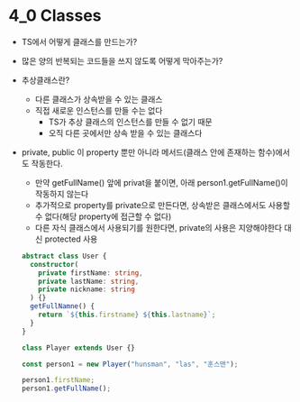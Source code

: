 # 4_0 Classes

- TS에서 어떻게 클래스를 만드는가?
- 많은 양의 반복되는 코드들을 쓰지 않도록 어떻게 막아주는가?
- 추상클래스란?

  - 다른 클래스가 상속받을 수 있는 클래스
  - 직접 새로운 인스턴스를 만들 수는 없다
    - TS가 추상 클래스의 인스턴스를 만들 수 없기 때문
    - 오직 다른 곳에서만 상속 받을 수 있는 클래스다

- private, public 이 property 뿐만 아니라 메서드(클래스 안에 존재하는 함수)에서도 작동한다.

  - 만약 getFullName() 앞에 privat을 붙이면, 아래 person1.getFullName()이 작동하지 않는다
  - 추가적으로 property를 private으로 만든다면, 상속받은 클래스에서도 사용할 수 없다(해당 property에 접근할 수 없다)
  - 다른 자식 클래스에서 사용되기를 원한다면, private의 사용은 지양해야한다 대신 protected 사용

  ```typescript
  abstract class User {
    constructor(
      private firstName: string,
      private lastName: string,
      private nickname: string
    ) {}
    getFullNamne() {
      return `${this.firstname} ${this.lastname}`;
    }
  }

  class Player extends User {}

  const person1 = new Player("hunsman", "las", "훈스맨");

  person1.firstName;
  person1.getFullName();
  ```
